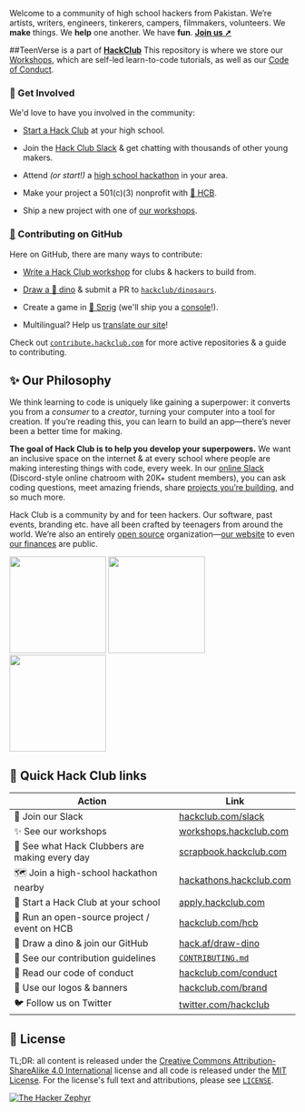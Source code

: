 Welcome to a community of high school hackers from Pakistan. We’re artists, writers, engineers, tinkerers, campers, filmmakers, volunteers. We **make** things. We **help** one another. We have **fun**. **[Join us ➚](https://pk.hackclub.com)**

##TeenVerse is a part of <a href="https://hackclub.com">**HackClub**</a>
This repository is where we store our [Workshops](https://workshops.hackclub.com), which are self-led learn-to-code tutorials, as well as our [Code of Conduct](https://hackclub.com/conduct/).

### 🌈 Get Involved

We'd love to have you involved in the community:

- [Start a Hack Club](https://hackclub.com) at your high school.

- Join the [Hack Club Slack](https://hackclub.com/slack) & get chatting with thousands of other young makers.

- Attend _(or start!)_ a [high school hackathon](https://hackclub.com/hackathons) in your area.

- Make your project a 501(c)(3) nonprofit with [🏦 HCB](https://hackclub.com/hcb).

- Ship a new project with one of [our workshops](https://workshops.hackclub.com).

### [🦦](https://shakingmy.horse/) Contributing on GitHub

Here on GitHub, there are many ways to contribute:

- [Write a Hack Club workshop](https://workshops.hackclub.com/submit-a-workshop/) for clubs & hackers to build from.

- [Draw a 🦕 dino](https://hack.af/draw-dino) & submit a PR to [`hackclub/dinosaurs`](https://github.com/hackclub/dinosaurs).

- Create a game in [🍃 Sprig](https://sprig.hackclub.com) (we'll ship you a [console](https://github.com/hackclub/sprig/tree/main/hardware)!).

- Multilingual? Help us [translate our site](https://github.com/hackclub/global/issues/15)!

Check out [`contribute.hackclub.com`](https://contribute.hackclub.com) for more active repositories & a guide to contributing. 

## ✨ Our Philosophy

We think learning to code is uniquely like gaining a superpower: it converts you from a _consumer_ to a _creator_, turning your computer into a tool for creation. If you’re reading this, you can learn to build an app—there’s never been a better time for making.

**The goal of Hack Club is to help you develop your superpowers.** We want an inclusive space on the internet & at every school where people are making interesting things with code, every week. In our [online Slack](https://hackclub.com/slack) (Discord-style online chatroom with 20K+ student members), you can ask coding questions, meet amazing friends, share [projects you’re building](https://scrapbook.hackclub.com), and so much more.

Hack Club is a community by and for teen hackers. Our software, past events, branding etc. have all been crafted by teenagers from around the world. We’re also an entirely [open source](https://hackclub.com/opensource/) organization—[our website](https://github.com/hackclub/site) to even [our finances](https://bank.hackclub.com/hq) are public.

<a href="https://hack.af/assemble-photos"><img src="https://user-images.githubusercontent.com/39828164/194591327-6beb3ecc-9c2a-4749-9ade-a838c1ebd3c8.JPG" height="170px"></a> <a href="https://photos.app.goo.gl/WB8H9xQUgTrN9m2r5"><img src="https://user-images.githubusercontent.com/39828164/194591959-84023281-11ed-488f-8802-55e5edf20ded.jpeg" height="170px" /> </a> <a href="https://photos.app.goo.gl/F5JDxq5FzfhofTMD9"><img src="https://user-images.githubusercontent.com/39828164/194592333-7efd3cd6-65a3-461d-a1a4-f232731f1b1b.jpeg" height="170px" /></a>

## 🔗 Quick Hack Club links

| Action                                                    | Link                                                          |
| --------------------------------------------------------- | ------------------------------------------------------------  |
| 💬 Join our Slack                                         | [hackclub.com/slack](https://hackclub.com/slack)              |
| ✨ See our workshops                                      | [workshops.hackclub.com](https://workshops.hackclub.com)      |
| 📸 See what Hack Clubbers are making every day            | [scrapbook.hackclub.com](https://scrapbook.hackclub.com)      |
| 🗺️ Join a high-school hackathon nearby                    | [hackathons.hackclub.com](https://hackathons.hackclub.com)    |
| 🎒 Start a Hack Club at your school                       | [apply.hackclub.com](https://apply.hackclub.com)              |
| 🏦 Run an open-source project / event on HCB              | [hackclub.com/hcb](https://hackclub.com/hcb)                  |
| 🦕 Draw a dino & join our GitHub                          | [hack.af/draw-dino](https://hack.af/draw-dino)                |
| 💖 See our contribution guidelines                        | [`CONTRIBUTING.md`](CONTRIBUTING.md)                          |
| 🙏 Read our code of conduct                               | [hackclub.com/conduct](https://hackclub.com/conduct)          |
| 🎨 Use our logos & banners                                | [hackclub.com/brand](https://hackclub.com/brand)              |
| 🐦 Follow us on Twitter                                   | [twitter.com/hackclub](https://twitter.com/hackclub)          |

## 📜 License

TL;DR: all content is released under the [Creative Commons Attribution-ShareAlike 4.0 International](https://creativecommons.org/licenses/by-sa/4.0/) license and all code is released under the [MIT License](MIT_LICENSE). For the license's full text and attributions, please see [`LICENSE`](LICENSE).

[![The Hacker Zephyr](https://user-images.githubusercontent.com/39828164/194593000-f8555b9c-ea78-4d77-a93d-10d581d556ed.png)](https://www.youtube.com/watch?v=2BID8_pGuqA&ab_channel=HackClub)
